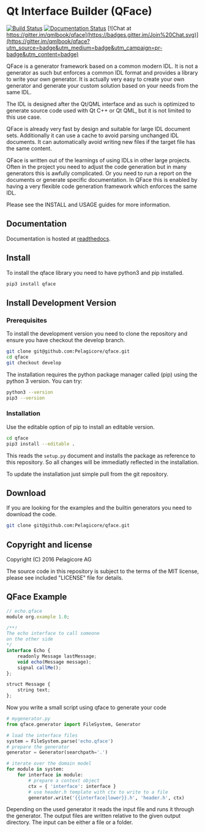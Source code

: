 # Qt Interface Builder (QFace)

[![Build Status](https://travis-ci.org/Pelagicore/qface.svg?branch=develop)](https://travis-ci.org/Pelagicore/qface)
[![Documentation Status](https://readthedocs.org/projects/qface/badge/?version=latest)](http://qface.readthedocs.io/en/latest/?badge=latest)
[![Chat at https://gitter.im/qmlbook/qface](https://badges.gitter.im/Join%20Chat.svg)](https://gitter.im/qmlbook/qface?utm_source=badge&utm_medium=badge&utm_campaign=pr-badge&utm_content=badge)

QFace is a generator framework based on a common modern IDL. It is not a generator as such but enforces a common IDL format and provides a library to write your own generator. It is actually very easy to create your own generator and generate your custom solution based on your needs from the same IDL.

The IDL is designed after the Qt/QML interface and as such is optimized to generate source code used with Qt C++ or Qt QML, but it is not limited to this use case.

QFace is already very fast by design and suitable for large IDL document sets. Additionally it can use a cache to avoid parsing unchanged IDL documents. It can automatically avoid writing new files if the target file has the same content.

QFace is written out of the learnings of using IDLs in other large projects. Often in the project you need to adjust the code generation but in many generators this is awfully complicated. Or you need to run a report on the documents or generate specific documentation. In QFace this is enabled by having a very flexible code generation framework which enforces the same IDL.

Please see the INSTALL and USAGE guides for more information.

## Documentation

Documentation is hosted at [readthedocs](http://qface.readthedocs.io/en/latest/).

## Install

To install the qface library you need to have python3 and pip installed.

```sh
pip3 install qface
```

## Install Development Version

### Prerequisites

To install the development version you need to clone the repository and ensure you have checkout the develop branch.

```sh
git clone git@github.com:Pelagicore/qface.git
cd qface
git checkout develop
```

The installation requires the python package manager called (pip) using the python 3 version. You can try:

```sh
python3 --version
pip3 --version
```

### Installation

Use the editable option of pip to install an editable version.

```sh
cd qface
pip3 install --editable .
```

This reads the `setup.py` document and installs the package as reference to this repository. So all changes will be immediatly reflected in the installation.

To update the installation just simple pull from the git repository.


## Download

If you are looking for the examples and the builtin generators you need to download the code.

```sh
git clone git@github.com:Pelagicore/qface.git
```

## Copyright and license

Copyright (C) 2016 Pelagicore AG

The source code in this repository is subject to the terms of the MIT license, please see included "LICENSE" file for details.


## QFace Example


```js
// echo.qface
module org.example 1.0;

/**!
The echo interface to call someone
on the other side
*/
interface Echo {
    readonly Message lastMessage;
    void echo(Message message);
    signal callMe();
};

struct Message {
    string text;
};
```

Now you write a small script using qface to generate your code

```python
# mygenerator.py
from qface.generator import FileSystem, Generator

# load the interface files
system = FileSystem.parse('echo.qface')
# prepare the generator
generator = Generator(searchpath='.')

# iterate over the domain model
for module in system:
    for interface in module:
        # prepare a context object
        ctx = { 'interface': interface }
        # use header.h template with ctx to write to a file
        generator.write('{{interface|lower}}.h', 'header.h', ctx)
```

Depending on the used generator it reads the input file and runs it through the generator. The output files are written relative to the given output directory. The input can be either a file or a folder.

